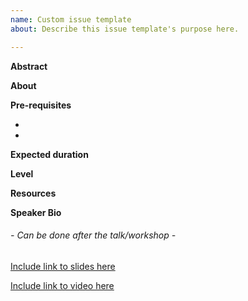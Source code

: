 ```yaml
---
name: Custom issue template
about: Describe this issue template's purpose here.

---
```


**Abstract**

<!--- A brief overview of what your talk is about -->

**About**

<!--- Write your talk/workshop description here -->

**Pre-requisites**

- <!--- Required skills -->

- <!--- Required setups -->

**Expected duration**

<!--- Time that your talk/workshop would take -->

**Level**

<!--- Beginner/Intermediate/Advanced -->

**Resources**

<!--- Add links to resources which can further be used to read up on the topic -->

**Speaker Bio**

<!-- Write a brief decription about you here -->


###### - Can be done after the talk/workshop -

[Include link to slides here](link)

[Include link to video here](link)
